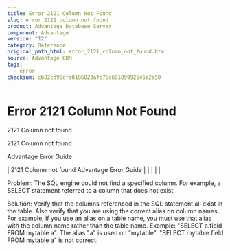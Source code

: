 ```yaml
---
title: Error 2121 Column Not Found
slug: error_2121_column_not_found
product: Advantage Database Server
component: Advantage
version: "12"
category: Reference
original_path_html: error_2121_column_not_found.htm
source: Advantage CHM
tags:
  - error
checksum: cb82cd96dfa8186823afc76cb9189992646e2a50
---
```


# Error 2121 Column Not Found

2121 Column not found

2121 Column not found

Advantage Error Guide

| 2121 Column not found  Advantage Error Guide |  |  |  |  |

Problem: The SQL engine could not find a specified column. For example, a SELECT statement referred to a column that does not exist.

Solution: Verify that the columns referenced in the SQL statement all exist in the table. Also verify that you are using the correct alias on column names. For example, if you use an alias on a table name, you must use that alias with the column name rather than the table name. Example: "SELECT a.field FROM mytable a". The alias "a" is used on "mytable". "SELECT mytable.field FROM mytable a" is not correct.
